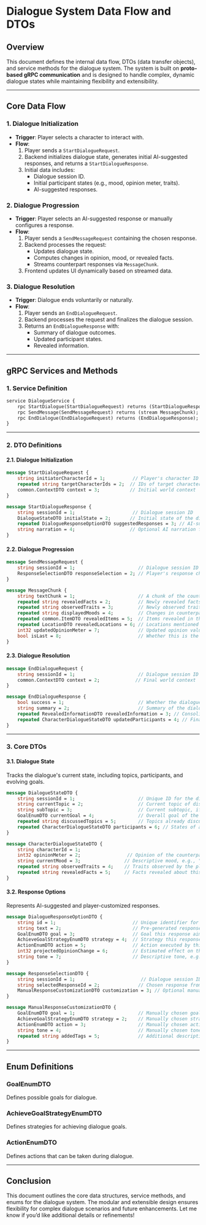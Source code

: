 # Dialogue System Data Flow and DTOs

## Overview
This document defines the internal data flow, DTOs (data transfer objects), and service methods for the dialogue system. The system is built on **proto-based gRPC communication** and is designed to handle complex, dynamic dialogue states while maintaining flexibility and extensibility.

---

## Core Data Flow

### **1. Dialogue Initialization**
- **Trigger**: Player selects a character to interact with.
- **Flow**:
  1. Player sends a `StartDialogueRequest`.
  2. Backend initializes dialogue state, generates initial AI-suggested responses, and returns a `StartDialogueResponse`.
  3. Initial data includes:
     - Dialogue session ID.
     - Initial participant states (e.g., mood, opinion meter, traits).
     - AI-suggested responses.

### **2. Dialogue Progression**
- **Trigger**: Player selects an AI-suggested response or manually configures a response.
- **Flow**:
  1. Player sends a `SendMessageRequest` containing the chosen response.
  2. Backend processes the request:
     - Updates dialogue state.
     - Computes changes in opinion, mood, or revealed facts.
     - Streams counterpart responses via `MessageChunk`.
  3. Frontend updates UI dynamically based on streamed data.

### **3. Dialogue Resolution**
- **Trigger**: Dialogue ends voluntarily or naturally.
- **Flow**:
  1. Player sends an `EndDialogueRequest`.
  2. Backend processes the request and finalizes the dialogue session.
  3. Returns an `EndDialogueResponse` with:
     - Summary of dialogue outcomes.
     - Updated participant states.
     - Revealed information.

---

## gRPC Services and Methods

### **1. Service Definition**
```proto
service DialogueService {
    rpc StartDialogue(StartDialogueRequest) returns (StartDialogueResponse);
    rpc SendMessage(SendMessageRequest) returns (stream MessageChunk);
    rpc EndDialogue(EndDialogueRequest) returns (EndDialogueResponse);
}
```

---

### **2. DTO Definitions**

#### **2.1. Dialogue Initialization**
```proto
message StartDialogueRequest {
    string initiatorCharacterId = 1;          // Player's character ID
    repeated string targetCharacterIds = 2;  // IDs of target characters
    common.ContextDTO context = 3;           // Initial world context
}

message StartDialogueResponse {
    string sessionId = 1;                     // Dialogue session ID
    DialogueStateDTO initialState = 2;       // Initial state of the dialogue
    repeated DialogueResponseOptionDTO suggestedResponses = 3; // AI-suggested responses
    string narration = 4;                    // Optional AI narration for the initial scene
}
```

#### **2.2. Dialogue Progression**
```proto
message SendMessageRequest {
    string sessionId = 1;                       // Dialogue session ID
    ResponseSelectionDTO responseSelection = 2; // Player's response choice
}

message MessageChunk {
    string textChunk = 1;                       // A chunk of the counterpart's dialogue
    repeated string revealedFacts = 2;          // Newly revealed facts
    repeated string observedTraits = 3;         // Newly observed traits
    repeated string displayedMoods = 4;         // Changes in counterpart mood
    repeated common.ItemDTO revealedItems = 5;  // Items revealed in the dialogue
    repeated LocationDTO revealedLocations = 6; // Locations mentioned
    int32 updatedOpinionMeter = 7;              // Updated opinion value (-100 to 100)
    bool isLast = 8;                            // Whether this is the last chunk of the message
}
```

#### **2.3. Dialogue Resolution**
```proto
message EndDialogueRequest {
    string sessionId = 1;                       // Dialogue session ID
    common.ContextDTO context = 2;             // Final world context
}

message EndDialogueResponse {
    bool success = 1;                           // Whether the dialogue ended successfully
    string summary = 2;                         // Summary of the dialogue
    repeated RevealedInformationDTO revealedInformation = 3; // Consolidated revealed information
    repeated CharacterDialogueStateDTO updatedParticipants = 4; // Final states of participants
}
```

---

### **3. Core DTOs**

#### **3.1. Dialogue State**
Tracks the dialogue's current state, including topics, participants, and evolving goals.
```proto
message DialogueStateDTO {
    string sessionId = 1;                       // Unique ID for the dialogue session
    string currentTopic = 2;                    // Current topic of discussion
    string subTopic = 3;                        // Current subtopic, if any
    GoalEnumDTO currentGoal = 4;                // Overall goal of the dialogue
    repeated string discussedTopics = 5;        // Topics already discussed
    repeated CharacterDialogueStateDTO participants = 6; // States of all dialogue participants
}

message CharacterDialogueStateDTO {
    string characterId = 1;
    int32 opinionMeter = 2;                 // Opinion of the counterpart toward the player (-100 to 100)
    string currentMood = 3;                // Descriptive mood, e.g., "angry," "nervous," "friendly"
    repeated string observedTraits = 4;    // Traits observed by the player during the dialogue
    repeated string revealedFacts = 5;     // Facts revealed about this character
}
```

#### **3.2. Response Options**
Represents AI-suggested and player-customized responses.
```proto
message DialogueResponseOptionDTO {
    string id = 1;                            // Unique identifier for the response
    string text = 2;                          // Pre-generated response text
    GoalEnumDTO goal = 3;                     // Goal this response aims to achieve
    AchieveGoalStrategyEnumDTO strategy = 4;  // Strategy this response employs
    ActionEnumDTO action = 5;                 // Action executed by this response
    int32 projectedOpinionChange = 6;         // Estimated effect on the counterpart's opinion (-100 to 100)
    string tone = 7;                          // Descriptive tone, e.g., "polite," "aggressive"
}

message ResponseSelectionDTO {
    string sessionId = 1;                        // Dialogue session ID
    string selectedResponseId = 2;              // Chosen response from suggested options
    ManualResponseCustomizationDTO customization = 3; // Optional manual customization
}

message ManualResponseCustomizationDTO {
    GoalEnumDTO goal = 1;                       // Manually chosen goal
    AchieveGoalStrategyEnumDTO strategy = 2;    // Manually chosen strategy
    ActionEnumDTO action = 3;                   // Manually chosen action
    string tone = 4;                            // Manually chosen tone, e.g., "polite," "assertive"
    repeated string addedTags = 5;              // Additional descriptive tags for AI context
}
```

---

## Enum Definitions

### **GoalEnumDTO**
Defines possible goals for dialogue.

### **AchieveGoalStrategyEnumDTO**
Defines strategies for achieving dialogue goals.

### **ActionEnumDTO**
Defines actions that can be taken during dialogue.

---

## Conclusion
This document outlines the core data structures, service methods, and enums for the dialogue system. The modular and extensible design ensures flexibility for complex dialogue scenarios and future enhancements. Let me know if you’d like additional details or refinements!
